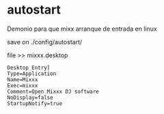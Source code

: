 # autostart
Demonio para que mixx arranque de entrada en linux 

save on ./config/autostart/

file >> mixxx.desktop

~~~
Desktop Entry]
Type=Application
Name=Mixxx
Exec=mixxx
Comment=Open Mixxx DJ software
NoDisplay=false
StartupNotify=true
~~~
